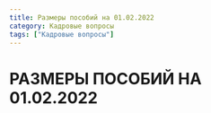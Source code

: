 ```yaml
---
title: Размеры пособий на 01.02.2022
category: Кадровые вопросы
tags: ["Кадровые вопросы"]
---
```

# РАЗМЕРЫ ПОСОБИЙ НА 01.02.2022

